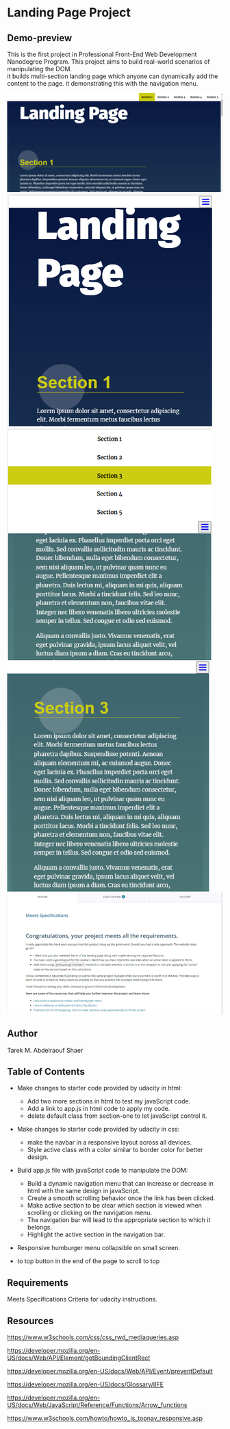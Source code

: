 # Landing Page Project

## Demo-preview 

This is the first project in Professional Front-End Web Development Nanodegree Program. This project aims to build real-world scenarios of manipulating the DOM.  
it builds multi-section landing page which anyone can dynamically add the content to the page. it demonstrating this with the navigation menu. 

![sample of main part of the project](/screenshot-01-2022-05-02.png) 
![sample of hamburger menu responsive to small screen](/screenshot-02-2022-05-02.png) 
![sample of responsive navigation menu](/screenshot-03-2022-05-02.png)
![sample of highlighting the active section](/screenshot-04-2022-05-02.png)
![sample of review from udacity](/screenshot-05-2022-05-02.png) 

## Author

Tarek M. Abdelraouf Shaer

## Table of Contents

- Make changes to starter code provided by udacity in html:

  - Add two more sections in html to test my javaScript code.
  - Add a link to app.js in html code to apply my code.
  - delete default class from section-one to let javaScript control it.

- Make changes to starter code provided by udacity in css:

  - make the navbar in a responsive layout across all devices.
  - Style active class with a color similar to border color for better design.

- Build app.js file with javaScript code to manipulate the DOM:

  - Build a dynamic navigation menu that can increase or decrease in html with the same design in javaScript.
  - Create a smooth scrolling behavior once the link has been clicked.
  - Make active section to be clear which section is viewed when scrolling or clicking on the navigation menu.
  - The navigation bar will lead to the appropriate section to which it belongs.
  - Highlight the active section in the navigation bar. 

- Responsive humburger menu collapsible on small screen. 

- to top button in the end of the page to scroll to top


## Requirements

Meets Specifications Criteria for udacity instructions.

## Resources

<https://www.w3schools.com/css/css_rwd_mediaqueries.asp>

<https://developer.mozilla.org/en-US/docs/Web/API/Element/getBoundingClientRect>

<https://developer.mozilla.org/en-US/docs/Web/API/Event/preventDefault>

<https://developer.mozilla.org/en-US/docs/Glossary/IIFE>

<https://developer.mozilla.org/en-US/docs/Web/JavaScript/Reference/Functions/Arrow_functions>

<https://www.w3schools.com/howto/howto_js_topnav_responsive.asp>